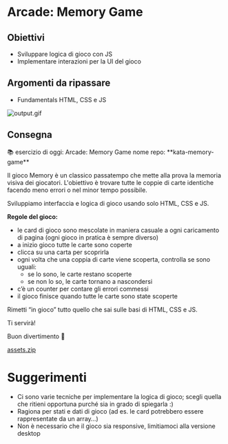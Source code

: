 # Arcade: Memory Game

## Obiettivi

- Sviluppare logica di gioco con JS
- Implementare interazioni per la UI del gioco

## Argomenti da ripassare

- Fundamentals HTML, CSS e JS

![output.gif](https://prod-files-secure.s3.us-west-2.amazonaws.com/4c49ff97-016b-4669-8de5-4479dd1a86e1/e521dbca-c5d0-4505-8eba-935053677595/output.gif)

## Consegna

<aside>
📚 esercizio di oggi: Arcade: Memory Game
nome repo: **kata-memory-game**

Il gioco Memory è un classico passatempo che mette alla prova la memoria visiva dei giocatori. L'obiettivo è trovare tutte le coppie di carte identiche facendo meno errori o nel minor tempo possibile.

Sviluppiamo interfaccia e logica di gioco usando solo HTML, CSS e JS.

**Regole del gioco:**

- le card di gioco sono mescolate in maniera casuale a ogni caricamento di pagina (ogni gioco in pratica è sempre diverso)
- a inizio gioco tutte le carte sono coperte
- clicca su una carta per scoprirla
- ogni volta che una coppia di carte viene scoperta, controlla se sono uguali:
    - se lo sono, le carte restano scoperte
    - se non lo so, le carte tornano a nascondersi
- c’è un counter per contare gli errori commessi
- il gioco finisce quando tutte le carte sono state scoperte

Rimetti “in gioco” tutto quello che sai sulle basi di HTML, CSS e JS. 

Ti servirà!

Buon divertimento 👾

</aside>

[assets.zip](https://prod-files-secure.s3.us-west-2.amazonaws.com/4c49ff97-016b-4669-8de5-4479dd1a86e1/866f6a13-2358-4a90-9406-945d410744a8/assets.zip)

# Suggerimenti

- Ci sono varie tecniche per implementare la logica di gioco; scegli quella che ritieni opportuna purché sia in grado di spiegarla :)
- Ragiona per stati e dati di gioco (ad es. le card potrebbero essere rappresentate da un array…)
- Non è necessario che il gioco sia responsive, limitiamoci alla versione desktop